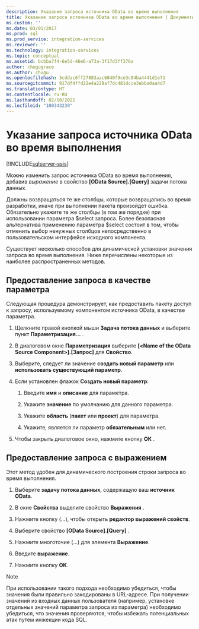 ```yaml
---
description: Указание запроса источника OData во время выполнения
title: Указание запроса источника OData во время выполнения | Документы Майкрософт
ms.custom: ''
ms.date: 03/01/2017
ms.prod: sql
ms.prod_service: integration-services
ms.reviewer: ''
ms.technology: integration-services
ms.topic: conceptual
ms.assetid: bcbba7f4-6e5d-46e6-a73a-3f17d3ff376a
author: chugugrace
ms.author: chugu
ms.openlocfilehash: 3cddac6ff27883aac6840f9ce3c04ba4441d1e71
ms.sourcegitcommit: 917df4ffd22e4a229af7dc481dcce3ebba0aa4d7
ms.translationtype: HT
ms.contentlocale: ru-RU
ms.lasthandoff: 02/10/2021
ms.locfileid: "100343239"
---
```

# <a name="provide-an-odata-source-query-at-runtime"></a>Указание запроса источника OData во время выполнения

[!INCLUDE[sqlserver-ssis](../../includes/applies-to-version/sqlserver-ssis.md)]


 Можно изменить запрос источника OData во время выполнения, добавив *выражение* в свойство **[OData Source].[Query]** задачи потока данных.  
  
 Должны возвращаться те же столбцы, которые возвращались во время разработки, иначе при выполнении пакета произойдет ошибка. Обязательно укажите те же столбцы (в том же порядке) при использовании параметра $select запроса. Более безопасная альтернатива применению параметра $select состоит в том, чтобы отменить выбор ненужных столбцов непосредственно в пользовательском интерфейсе исходного компонента.  
  
 Существует несколько способов для динамической установки значения запроса во время выполнения. Ниже перечислены некоторые из наиболее распространенных методов.  
  
## <a name="provide-the-query-as-a-parameter"></a>Предоставление запроса в качестве параметра  
 Следующая процедура демонстрирует, как предоставить пакету доступ к запросу, используемому компонентом источника OData, в качестве параметра.  
  
1.  Щелкните правой кнопкой мыши **Задача потока данных** и выберите пункт **Параметризация…** .  
  
2.  В диалоговом окне **Параметризация** выберите **[\<Name of the OData Source Component>].[Запрос]** для **Свойство**.  
  
3.  Выберите, следует ли значение **создать новый параметр** или **использовать существующий параметр**.  
  
4.  Если установлен флажок **Создать новый параметр**:  
  
    1.  Введите **имя** и **описание** для параметра.  
  
    2.  Укажите **значение** по умолчанию для данного параметра.  
  
    3.  Укажите **область** (**пакет** или **проект**) для параметра.  
  
    4.  Укажите, является ли параметр **обязательным** или нет.  
  
5.  Чтобы закрыть диалоговое окно, нажмите кнопку **ОК** .  
  
## <a name="provide-the-query-with-an-expression"></a>Предоставление запроса с выражением
 Этот метод удобен для динамического построения строки запроса во время выполнения.
  
1.  Выберите **задачу потока данных**, содержащую ваш **источник OData**.  
  
2.  В окне **Свойства** выделите свойство **Выражения** .  
  
3.  Нажмите кнопку (…), чтобы открыть **редактор выражений свойств**.  
  
4.  Выберите свойство **[OData Source].[Query]** .  
  
5.  Нажмите многоточие (...) для элемента **Выражение**.  
  
6.  Введите **выражение**.  
  
7.  Нажмите кнопку **ОК**.  
  
> [!NOTE]  
> При использовании такого подхода необходимо убедиться, чтобы значения были правильно закодированы в URL-адресе. При получении значений из входных данных пользователя (например, установке отдельных значений параметра запроса из параметра) необходимо убедиться, что значения проверяются, чтобы избежать потенциальных атак путем инжекции кода SQL.  
  
  
